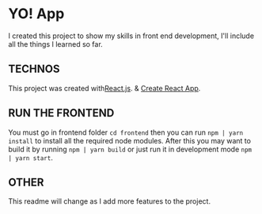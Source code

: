 # YO! App
I created this project to show my skills in front end development, I'll include all the things I learned so far.

## TECHNOS
This project was created with[React.js](https://reactjs.org/). & [Create React App](https://github.com/facebook/create-react-app).

## RUN THE FRONTEND

You must go in frontend folder `cd frontend` then you can run `npm | yarn install` to install all the required node modules.
After this you may want to build it by running `npm | yarn build` or just run it in development mode `npm | yarn start`.

## OTHER
This readme will change as I add more features to the project.